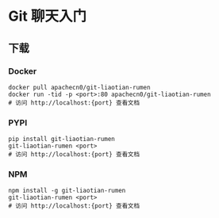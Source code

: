 # Git 聊天入门

## 下载

### Docker

```
docker pull apachecn0/git-liaotian-rumen
docker run -tid -p <port>:80 apachecn0/git-liaotian-rumen
# 访问 http://localhost:{port} 查看文档
```

### PYPI

```
pip install git-liaotian-rumen
git-liaotian-rumen <port>
# 访问 http://localhost:{port} 查看文档
```

### NPM

```
npm install -g git-liaotian-rumen
git-liaotian-rumen <port>
# 访问 http://localhost:{port} 查看文档
```